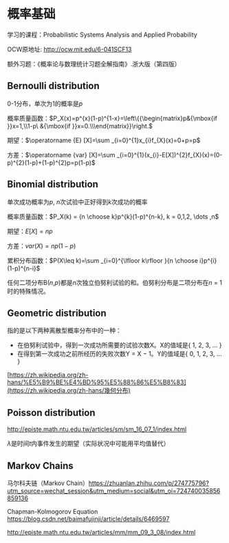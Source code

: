 # 概率基础

学习的课程：Probabilistic Systems Analysis and Applied Probability

OCW原地址: http://ocw.mit.edu/6-041SCF13

额外习题：《概率论与数理统计习题全解指南》.浙大版（第四版）



## Bernoulli distribution

0-1分布，单次为1的概率是$p$

概率质量函数：$P_X(x)=p^{x}(1-p)^{1-x}=\left\{{\begin{matrix}p&{\mbox{if }}x=1,\\1-p\ &{\mbox{if }}x=0.\\\end{matrix}}\right.$

期望：$\operatorname {E} [X]=\sum _{i=0}^{1}x_{i}f_{X}(x)=0+p=p$

方差：$\operatorname {var} [X]=\sum _{i=0}^{1}(x_{i}-E[X])^{2}f_{X}(x)=(0-p)^{2}(1-p)+(1-p)^{2}p=p(1-p)$



## Binomial distribution

单次成功概率为$p$, $n$次试验中正好得到$k$次成功的概率

概率质量函数：$P_X(k) = {n \choose k}p^{k}(1-p)^{n-k}, k = 0,1,2, \dots ,n$

期望：$E[X] = np$

方差：$var(X) = np(1-p)$

累积分布函数：$P(X\leq k)=\sum _{i=0}^{\lfloor k\rfloor }{n \choose i}p^{i}(1-p)^{n-i}$

任何二项分布B(*n*,*p*)都是*n*次独立伯努利试验的和。伯努利分布是二项分布在*n* = 1时的特殊情况。



## Geometric distribution

指的是以下两种离散型概率分布中的一种：

- 在伯努利试验中，得到一次成功所需要的试验次数X。X的值域是{ 1, 2, 3, ... }
- 在得到第一次成功之前所经历的失败次数Y = X − 1。Y的值域是{ 0, 1, 2, 3, ... }

[https://zh.wikipedia.org/zh-hans/%E5%B9%BE%E4%BD%95%E5%88%86%E5%B8%83](https://zh.wikipedia.org/zh-hans/幾何分布)



## Poisson distribution

http://episte.math.ntu.edu.tw/articles/sm/sm_16_07_1/index.html

$\lambda$是时间$t$内事件发生的期望（实际状况中可能用平均值替代）



## Markov Chains

马尔科夫链（Markov Chain）https://zhuanlan.zhihu.com/p/274775796?utm_source=wechat_session&utm_medium=social&utm_oi=724740035856859136

Chapman-Kolmogorov Equation https://blog.csdn.net/baimafujinji/article/details/6469597

http://episte.math.ntu.edu.tw/articles/mm/mm_09_3_08/index.html
